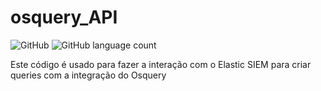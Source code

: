 # osquery_API

![GitHub](https://img.shields.io/github/license/kaykRodr1gu3s/osquery_API)
![GitHub language count](https://img.shields.io/github/languages/count/kaykRodr1gu3s/osquery_API)

Este código é usado para fazer a interação com o Elastic SIEM para criar queries com a integração do Osquery 


## 

